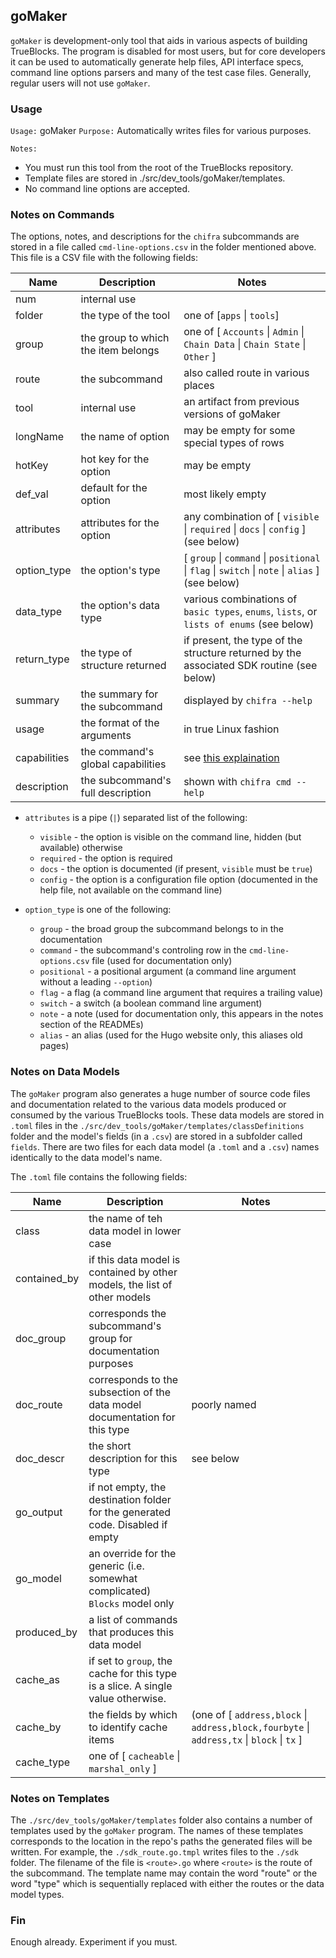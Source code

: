 ## goMaker

`goMaker` is development-only tool that aids in various aspects of building TrueBlocks. The program is
disabled for most users, but for core developers it can be used to automatically generate help files,
API interface specs, command line options parsers and many of the test case files. Generally, regular
users will not use `goMaker`.

### Usage

`Usage:`    goMaker
`Purpose:`  Automatically writes files for various purposes.

`Notes:`

- You must run this tool from the root of the TrueBlocks repository.
- Template files are stored in ./src/dev_tools/goMaker/templates.
- No command line options are accepted.

### Notes on Commands

The options, notes, and descriptions for the `chifra` subcommands are stored in a file
called `cmd-line-options.csv` in the folder mentioned above. This file is a CSV file
with the following fields:

| Name         | Description                         | Notes                                                                                                              |
| ------------ | ----------------------------------- | ------------------------------------------------------------------------------------------------------------------ |
| num          | internal use                        |                                                                                                                    |
| folder       | the type of the tool                | one of \[`apps` \| `tools`\]                                                                                       |
| group        | the group to which the item belongs | one of \[ `Accounts` \| `Admin` \| `Chain Data` \| `Chain State` \| `Other` \]                                     |
| route        | the subcommand                      | also called route in various places                                                                                |
| tool         | internal use                        | an artifact from previous versions of goMaker                                                                      |
| longName     | the name of option                  | may be empty for some special types of rows                                                                        |
| hotKey       | hot key for the option              | may be empty                                                                                                       |
| def_val      | default for the option              | most likely empty                                                                                                  |
| attributes   | attributes for the option           | any combination of \[ `visible` \|  `required` \| `docs` \| `config` \] (see below)                                |
| option_type  | the option's type                   | \[ `group` \| `command` \| `positional` \| `flag` \| `switch` \| `note` \| `alias` \] (see below)                  |
| data_type    | the option's data type              | various combinations of `basic types`, `enums`, `lists`, or `lists of enums` (see below)                           |
| return_type  | the type of structure returned      | if present, the type of the structure returned by the associated SDK routine (see below)                           |
| summary      | the summary for the subcommand      | displayed by `chifra --help`                                                                                       |
| usage        | the format of the arguments         | in true Linux fashion                                                                                              |
| capabilities | the command's global capabilities   | see [this explaination](https://github.com/TrueBlocks/trueblocks-core/blob/develop/docs/content/chifra/globals.md) |
| description  | the subcommand's full description   | shown with `chifra cmd --help`                                                                                     |

- `attributes` is a pipe (`|`) separated list of the following:
  - `visible` - the option is visible on the command line, hidden (but available) otherwise
  - `required` - the option is required
  - `docs` - the option is documented (if present, `visible` must be `true`)
  - `config` - the option is a configuration file option (documented in the help file, not available on the command line)

- `option_type` is one of the following:
  - `group` - the broad group the subcommand belongs to in the documentation
  - `command` - the subcommand's controling row in the `cmd-line-options.csv` file (used for documentation only)
  - `positional` - a positional argument (a command line argument without a leading `--option`)
  - `flag` - a flag (a command line argument that requires a trailing value)
  - `switch` - a switch (a boolean command line argument)
  - `note` - a note (used for documentation only, this appears in the notes section of the READMEs)
  - `alias` - an alias (used for the Hugo website only, this aliases old pages)

### Notes on Data Models

The `goMaker` program also generates a huge number of source code files and documentation related to the various data models produced or consumed by the various TrueBlocks tools. These data models are stored in `.toml` files in the `./src/dev_tools/goMaker/templates/classDefinitions` folder and the model's fields (in a `.csv`) are stored in a subfolder called `fields`. There are two files for each data model (a `.toml` and a `.csv`) names identically to the data model's name.

The `.toml` file contains the following fields:

| Name         | Description                                                                      | Notes                                                                                        |
| ------------ | -------------------------------------------------------------------------------- | -------------------------------------------------------------------------------------------- |
| class        | the name of teh data model in lower case                                         |                                                                                              |
| contained_by | if this data model is contained by other models, the list of other models        |                                                                                              |
| doc_group    | corresponds the subcommand's group for documentation purposes                    |                                                                                              |
| doc_route    | corresponds to the subsection of the data model documentation for this type      | poorly named                                                                                 |
| doc_descr    | the short description for this type                                              | see below                                                                                    |
| go_output    | if not empty, the destination folder for the generated code. Disabled if empty   |                                                                                              |
| go_model     | an override for the generic (i.e. somewhat complicated) `Blocks` model only      |                                                                                              |
| produced_by  | a list of commands that produces this data model                                 |                                                                                              |
| cache_as     | if set to `group`, the cache for this type is a slice. A single value otherwise. |                                                                                              |
| cache_by     | the fields by which to identify cache items                                      | (one of \[ `address,block` \| `address,block,fourbyte` \| `address,tx` \| `block` \| `tx` \] |
| cache_type   | one of \[ `cacheable` \| `marshal_only` \]                                       |                                                                                              |

### Notes on Templates

The `./src/dev_tools/goMaker/templates` folder also contains a number of templates used by the `goMaker` program. The names of these templates corresponds to the location in the repo's paths the generated files will be written. For example, the `./sdk_route.go.tmpl` writes files to the `./sdk` folder. The filename of the file is `<route>.go` where `<route>` is the route of the subcommand. The template name may contain the word "route" or the word "type" which is sequentially replaced with either the routes or the data model types.

### Fin

Enough already. Experiment if you must.
